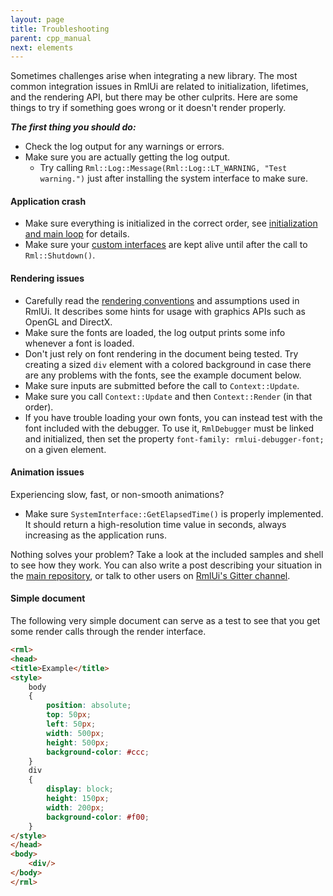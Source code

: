 ```yaml
---
layout: page
title: Troubleshooting
parent: cpp_manual
next: elements
---
```


Sometimes challenges arise when integrating a new library. The most common integration issues in RmlUi are related to initialization, lifetimes, and the rendering API, but there may be other culprits. Here are some things to try if something goes wrong or it doesn't render properly.

***The first thing you should do:***

- Check the log output for any warnings or errors.
- Make sure you are actually getting the log output.
  - Try calling `Rml::Log::Message(Rml::Log::LT_WARNING, "Test warning.")` just after installing the system interface to make sure.

#### Application crash

- Make sure everything is initialized in the correct order, see [initialization and main loop](main_loop.html) for details.
- Make sure your [custom interfaces](interfaces.html) are kept alive until after the call to `Rml::Shutdown()`.

#### Rendering issues

- Carefully read the [rendering conventions](interfaces/render.html#rendering-conventions) and assumptions used in RmlUi. It describes some hints for usage with graphics APIs such as OpenGL and DirectX.
- Make sure the fonts are loaded, the log output prints some info whenever a font is loaded.
- Don't just rely on font rendering in the document being tested. Try creating a sized `div` element with a colored background in case there are any problems with the fonts, see the example document below.
- Make sure inputs are submitted before the call to `Context::Update`.
- Make sure you call `Context::Update` and then `Context::Render` (in that order).
- If you have trouble loading your own fonts, you can instead test with the font included with the debugger. To use it, `RmlDebugger` must be linked and initialized, then set the property `font-family: rmlui-debugger-font;` on a given element.

#### Animation issues

Experiencing slow, fast, or non-smooth animations?

- Make sure `SystemInterface::GetElapsedTime()` is properly implemented. It should return a high-resolution time value in seconds, always increasing as the application runs.

Nothing solves your problem? Take a look at the included samples and shell to see how they work. You can also write a post describing your situation in the [main repository]({{page.lib_site}}), or talk to other users on [RmlUi's Gitter channel](https://gitter.im/RmlUi/community).


#### Simple document

The following very simple document can serve as a test to see that you get some render calls through the render interface.

```html
<rml>
<head>
<title>Example</title>
<style>
	body
	{
		position: absolute;
		top: 50px;
		left: 50px;
		width: 500px;
		height: 500px;
		background-color: #ccc;
	}
	div
	{
		display: block;
		height: 150px;
		width: 200px; 
		background-color: #f00;
	}
</style>
</head>
<body>
	<div/>
</body>
</rml>
```
